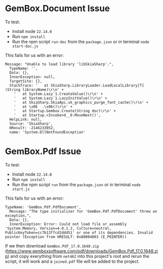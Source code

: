 GemBox.Document Issue
=====================

To test:
- Install node `22.14.0`
- Run `npm install`
- Run the npm script `run-doc` from the `package.json` or in terminal `node start-doc.js`

This fails for us with an error:
```
Message: "Unable to load library 'libSkiaSharp'.",
  TypeName: '',
  Data: {},
  InnerException: null,
  TargetSite: {},
  StackTrace: '   at SkiaSharp.LibraryLoader.LoadLocalLibrary[T](String libraryName)\r\n' +
    '   at System.Lazy`1.CreateValue()\r\n' +
    '   at System.Lazy`1.LazyInitValue()\r\n' +
    '   at SkiaSharp.SkiaApi.sk_graphics_purge_font_cache()\r\n' +
    '   at \x0E​  .\x06()\r\n' +
    '   at Startup.Gembox.Create(String doc)\r\n' +
    '   at Startup.<Invoke>d__0.MoveNext()',
  HelpLink: null,
  Source: 'SkiaSharp',
  HResult: -2146233052,
  name: 'System.DllNotFoundException'
```


GemBox.Pdf Issue
================

To test:
- Install node `22.14.0`
- Run `npm install`
- Run the npm script `run` from the `package.json` or in terminal `node start.js`

This fails for us with an error:
```
TypeName: 'GemBox.Pdf.PdfDocument',
  Message: "The type initializer for 'GemBox.Pdf.PdfDocument' threw an exception.",
  Data: {},
  InnerException: Error: Could not load file or assembly 'System.Memory, Version=4.0.1.2, Culture=neutral, PublicKeyToken=cc7b13ffcd2ddd51' or one of its dependencies. Invalid pointer (Exception from HRESULT: 0x80004003 (E_POINTER))
```

If we then download `GemBox.Pdf_17.0.1648.zip` (https://www.gemboxsoftware.com/pdf/downloads/GemBox.Pdf_17.0.1648.zip) and copy everything from `net462` into this project's root and rerun the script, it will work and a `joined.pdf` file will be added to the project.